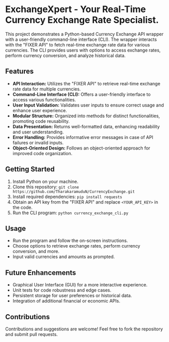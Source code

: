 # ExchangeXpert - Your Real-Time Currency Exchange Rate Specialist.

This project demonstrates a Python-based Currency Exchange API wrapper with a user-friendly command-line interface (CLI). The wrapper interacts with the "FIXER API" to fetch real-time exchange rate data for various currencies. The CLI provides users with options to access exchange rates, perform currency conversion, and analyze historical data.

## Features

- **API Interaction:** Utilizes the "FIXER API" to retrieve real-time exchange rate data for multiple currencies.
- **Command-Line Interface (CLI):** Offers a user-friendly interface to access various functionalities.
- **User Input Validation:** Validates user inputs to ensure correct usage and enhance user experience.
- **Modular Structure:** Organized into methods for distinct functionalities, promoting code reusability.
- **Data Presentation:** Returns well-formatted data, enhancing readability and user understanding.
- **Error Handling:** Provides informative error messages in case of API failures or invalid inputs.
- **Object-Oriented Design:** Follows an object-oriented approach for improved code organization.

## Getting Started

1. Install Python on your machine.
2. Clone this repository: `git clone https://github.com/TharakaramuduN/CurrencyExchange.git`
3. Install required dependencies: `pip install requests`
4. Obtain an API key from the "FIXER API" and replace `<YOUR_API_KEY>` in the code.
5. Run the CLI program: `python currency_exchange_cli.py`

## Usage

- Run the program and follow the on-screen instructions.
- Choose options to retrieve exchange rates, perform currency conversion, and more.
- Input valid currencies and amounts as prompted.

## Future Enhancements

- Graphical User Interface (GUI) for a more interactive experience.
- Unit tests for code robustness and edge cases.
- Persistent storage for user preferences or historical data.
- Integration of additional financial or economic APIs.

## Contributions

Contributions and suggestions are welcome! Feel free to fork the repository and submit pull requests.